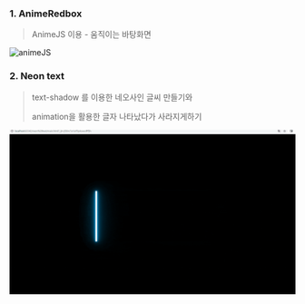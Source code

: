 ### 1. AnimeRedbox

> AnimeJS 이용 - 움직이는 바탕화면

![animeJS](readme.assets/animeJS.gif)



### 2.  Neon text

> text-shadow 를 이용한 네오사인 글씨 만들기와
>
> animation을 활용한 글자 나타났다가 사라지게하기

![네오사인](readme.assets/네오사인.gif)

